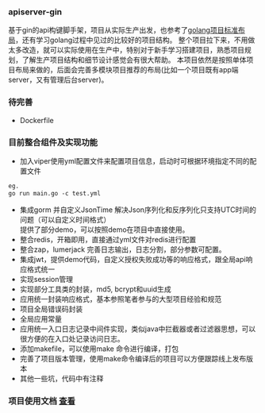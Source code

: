 ### apiserver-gin
基于gin的api构键脚手架，项目从实际生产出发，也参考了[golang项目标准布局](https://github.com/golang-standards/project-layout)，还有学习golang过程中见过的比较好的项目结构。
整个项目拉下来，不用做太多改造，就可以实际使用在生产中，特别对于新手学习搭建项目，熟悉项目规划，了解生产项目结构和细节设计感觉会有很大帮助。
本项目依然是按照单体项目布局来做的，后面会完善多模块项目推荐的布局(比如一个项目既有app端server，又有管理后台server)。

### 待完善
- Dockerfile

### 目前整合组件及实现功能
- 加入viper使用yml配置文件来配置项目信息，启动时可根据环境指定不同的配置文件
```html
eg.
go run main.go -c test.yml
```
- 集成gorm 并自定义JsonTime 解决Json序列化和反序列化只支持UTC时间的问题（可以自定义时间格式）  
提供了部分demo，可以按照demo在项目中直接使用。
- 整合redis，开箱即用，直接通过yml文件对redis进行配置
- 整合zap，lumerjack 完善日志输出，日志分割，部分参数可配置。
- 集成jwt，提供demo代码，自定义授权失败成功等的响应格式，跟全局api响应格式统一
- 实现session管理
- 实现部分工具类的封装，md5, bcrypt和uuid生成
- 应用统一封装响应格式，基本参照笔者参与的大型项目经验和规范
- 项目全局错误码封装
- 全局应用常量
- 应用统一入口日志记录中间件实现，类似java中拦截器或者过滤器思想，可以很方便的在入口处记录访问日志。
- 添加makefile，可以使用make 命令进行编译，打包
- 完善了项目版本管理，使用make命令编译后的项目可以方便跟踪线上发布版本
- 其他一些坑，代码中有注释
### 项目使用文档 [查看](https://github.com/xmgtony/apiserver-gin/blob/master/docs/README.md)
